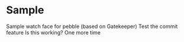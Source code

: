 Sample
======

Sample watch face for pebble (based on Gatekeeper)
Test the commit feature
Is this working? 
One more time

